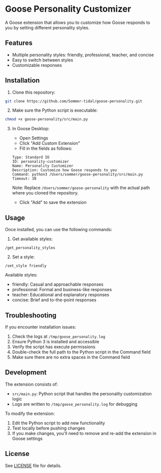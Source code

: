 # Goose Personality Customizer

A Goose extension that allows you to customize how Goose responds to you by setting different personality styles.

## Features

- Multiple personality styles: friendly, professional, teacher, and concise
- Easy to switch between styles
- Customizable responses

## Installation

1. Clone this repository:
```bash
git clone https://github.com/Sommer-tidal/goose-personality.git
```

2. Make sure the Python script is executable:
```bash
chmod +x goose-personality/src/main.py
```

3. In Goose Desktop:
   - Open Settings
   - Click "Add Custom Extension"
   - Fill in the fields as follows:

   ```
   Type: Standard IO
   ID: personality-customizer
   Name: Personality Customizer
   Description: Customize how Goose responds to you
   Command: python3 /Users/sommer/goose-personality/src/main.py
   Timeout: 30
   ```

   Note: Replace `/Users/sommer/goose-personality` with the actual path where you cloned the repository.

   - Click "Add" to save the extension

## Usage

Once installed, you can use the following commands:

1. Get available styles:
```
/get_personality_styles
```

2. Set a style:
```
/set_style friendly
```

Available styles:
- friendly: Casual and approachable responses
- professional: Formal and business-like responses
- teacher: Educational and explanatory responses
- concise: Brief and to-the-point responses

## Troubleshooting

If you encounter installation issues:

1. Check the logs at `/tmp/goose_personality.log`
2. Ensure Python 3 is installed and accessible
3. Verify the script has execute permissions
4. Double-check the full path to the Python script in the Command field
5. Make sure there are no extra spaces in the Command field

## Development

The extension consists of:
- `src/main.py`: Python script that handles the personality customization logic
- Logs are written to `/tmp/goose_personality.log` for debugging

To modify the extension:
1. Edit the Python script to add new functionality
2. Test locally before pushing changes
3. If you make changes, you'll need to remove and re-add the extension in Goose settings

## License

See [LICENSE](LICENSE) file for details.